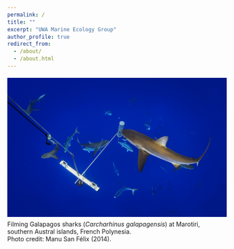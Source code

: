 ```yaml
---
permalink: /
title: ""
excerpt: "UWA Marine Ecology Group"
author_profile: true
redirect_from:
  - /about/
  - /about.html
---
```


<img class="manusanfelix" src='/images/Manu_San_Felix_Rapa.jpg' vspace="5">
<figcaption>Filming Galapagos sharks (<em>Carcharhinus galapagensis</em>) at Marotiri, southern Austral islands, French Polynesia. <br>Photo credit: Manu San Félix (2014).</figcaption>
